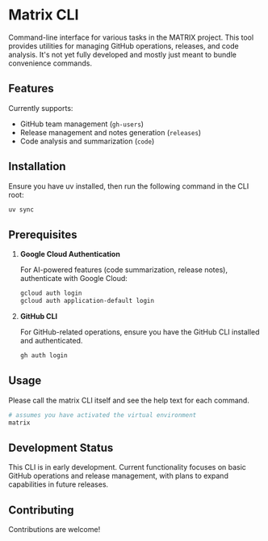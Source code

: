 # Matrix CLI

Command-line interface for various tasks in the MATRIX project. This tool
provides utilities for managing GitHub operations, releases, and code analysis.
It's not yet fully developed and mostly just meant to bundle convenience
commands.

## Features

Currently supports:

- GitHub team management (`gh-users`)
- Release management and notes generation (`releases`)
- Code analysis and summarization (`code`)

## Installation

Ensure you have uv installed, then run the following command in the CLI root:

```bash
uv sync
```

## Prerequisites

1. **Google Cloud Authentication**
   
   For AI-powered features (code summarization, release notes), authenticate with Google Cloud:

   ```bash
   gcloud auth login
   gcloud auth application-default login
   ```

2. **GitHub CLI**
   
   For GitHub-related operations, ensure you have the GitHub CLI installed and authenticated.

   ```bash
   gh auth login
   ```

## Usage

Please call the matrix CLI itself and see the help text for each command.

```bash
# assumes you have activated the virtual environment
matrix
```

## Development Status

This CLI is in early development. Current functionality focuses on basic GitHub
operations and release management, with plans to expand capabilities in future
releases.

## Contributing

Contributions are welcome! 
